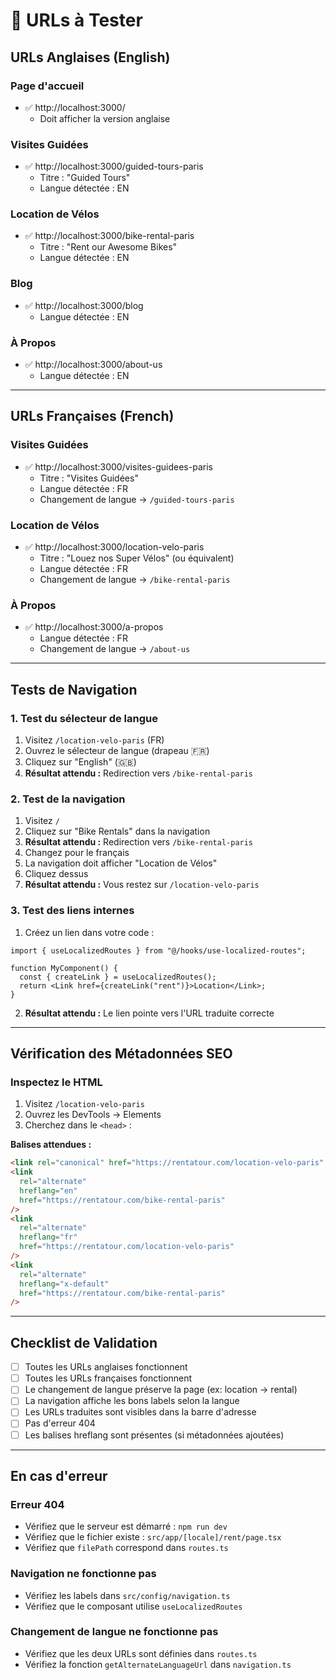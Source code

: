 # 🧪 URLs à Tester

## URLs Anglaises (English)

### Page d'accueil

- ✅ http://localhost:3000/
  - Doit afficher la version anglaise

### Visites Guidées

- ✅ http://localhost:3000/guided-tours-paris
  - Titre : "Guided Tours"
  - Langue détectée : EN

### Location de Vélos

- ✅ http://localhost:3000/bike-rental-paris
  - Titre : "Rent our Awesome Bikes"
  - Langue détectée : EN

### Blog

- ✅ http://localhost:3000/blog
  - Langue détectée : EN

### À Propos

- ✅ http://localhost:3000/about-us
  - Langue détectée : EN

---

## URLs Françaises (French)

### Visites Guidées

- ✅ http://localhost:3000/visites-guidees-paris
  - Titre : "Visites Guidées"
  - Langue détectée : FR
  - Changement de langue → `/guided-tours-paris`

### Location de Vélos

- ✅ http://localhost:3000/location-velo-paris
  - Titre : "Louez nos Super Vélos" (ou équivalent)
  - Langue détectée : FR
  - Changement de langue → `/bike-rental-paris`

### À Propos

- ✅ http://localhost:3000/a-propos
  - Langue détectée : FR
  - Changement de langue → `/about-us`

---

## Tests de Navigation

### 1. Test du sélecteur de langue

1. Visitez `/location-velo-paris` (FR)
2. Ouvrez le sélecteur de langue (drapeau 🇫🇷)
3. Cliquez sur "English" (🇬🇧)
4. **Résultat attendu :** Redirection vers `/bike-rental-paris`

### 2. Test de la navigation

1. Visitez `/`
2. Cliquez sur "Bike Rentals" dans la navigation
3. **Résultat attendu :** Redirection vers `/bike-rental-paris`
4. Changez pour le français
5. La navigation doit afficher "Location de Vélos"
6. Cliquez dessus
7. **Résultat attendu :** Vous restez sur `/location-velo-paris`

### 3. Test des liens internes

1. Créez un lien dans votre code :

```tsx
import { useLocalizedRoutes } from "@/hooks/use-localized-routes";

function MyComponent() {
  const { createLink } = useLocalizedRoutes();
  return <Link href={createLink("rent")}>Location</Link>;
}
```

2. **Résultat attendu :** Le lien pointe vers l'URL traduite correcte

---

## Vérification des Métadonnées SEO

### Inspectez le HTML

1. Visitez `/location-velo-paris`
2. Ouvrez les DevTools → Elements
3. Cherchez dans le `<head>` :

**Balises attendues :**

```html
<link rel="canonical" href="https://rentatour.com/location-velo-paris" />
<link
  rel="alternate"
  hreflang="en"
  href="https://rentatour.com/bike-rental-paris"
/>
<link
  rel="alternate"
  hreflang="fr"
  href="https://rentatour.com/location-velo-paris"
/>
<link
  rel="alternate"
  hreflang="x-default"
  href="https://rentatour.com/bike-rental-paris"
/>
```

---

## Checklist de Validation

- [ ] Toutes les URLs anglaises fonctionnent
- [ ] Toutes les URLs françaises fonctionnent
- [ ] Le changement de langue préserve la page (ex: location → rental)
- [ ] La navigation affiche les bons labels selon la langue
- [ ] Les URLs traduites sont visibles dans la barre d'adresse
- [ ] Pas d'erreur 404
- [ ] Les balises hreflang sont présentes (si métadonnées ajoutées)

---

## En cas d'erreur

### Erreur 404

- Vérifiez que le serveur est démarré : `npm run dev`
- Vérifiez que le fichier existe : `src/app/[locale]/rent/page.tsx`
- Vérifiez que `filePath` correspond dans `routes.ts`

### Navigation ne fonctionne pas

- Vérifiez les labels dans `src/config/navigation.ts`
- Vérifiez que le composant utilise `useLocalizedRoutes`

### Changement de langue ne fonctionne pas

- Vérifiez que les deux URLs sont définies dans `routes.ts`
- Vérifiez la fonction `getAlternateLanguageUrl` dans `navigation.ts`
